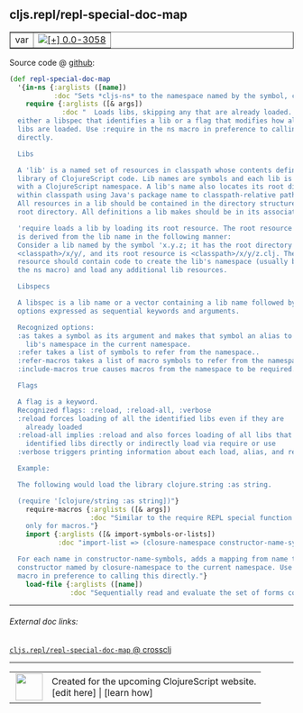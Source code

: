 ## cljs.repl/repl-special-doc-map



 <table border="1">
<tr>
<td>var</td>
<td><a href="https://github.com/cljsinfo/cljs-api-docs/tree/0.0-3058"><img valign="middle" alt="[+] 0.0-3058" title="Added in 0.0-3058" src="https://img.shields.io/badge/+-0.0--3058-lightgrey.svg"></a> </td>
</tr>
</table>









Source code @ [github]():

```clj
(def repl-special-doc-map
  '{in-ns {:arglists ([name])
           :doc "Sets *cljs-ns* to the namespace named by the symbol, creating it if needed."}
    require {:arglists ([& args])
             :doc "  Loads libs, skipping any that are already loaded. Each argument is
  either a libspec that identifies a lib or a flag that modifies how all the identified
  libs are loaded. Use :require in the ns macro in preference to calling this
  directly.

  Libs

  A 'lib' is a named set of resources in classpath whose contents define a
  library of ClojureScript code. Lib names are symbols and each lib is associated
  with a ClojureScript namespace. A lib's name also locates its root directory
  within classpath using Java's package name to classpath-relative path mapping.
  All resources in a lib should be contained in the directory structure under its
  root directory. All definitions a lib makes should be in its associated namespace.

  'require loads a lib by loading its root resource. The root resource path
  is derived from the lib name in the following manner:
  Consider a lib named by the symbol 'x.y.z; it has the root directory
  <classpath>/x/y/, and its root resource is <classpath>/x/y/z.clj. The root
  resource should contain code to create the lib's namespace (usually by using
  the ns macro) and load any additional lib resources.

  Libspecs

  A libspec is a lib name or a vector containing a lib name followed by
  options expressed as sequential keywords and arguments.

  Recognized options:
  :as takes a symbol as its argument and makes that symbol an alias to the
    lib's namespace in the current namespace.
  :refer takes a list of symbols to refer from the namespace..
  :refer-macros takes a list of macro symbols to refer from the namespace.
  :include-macros true causes macros from the namespace to be required.

  Flags

  A flag is a keyword.
  Recognized flags: :reload, :reload-all, :verbose
  :reload forces loading of all the identified libs even if they are
    already loaded
  :reload-all implies :reload and also forces loading of all libs that the
    identified libs directly or indirectly load via require or use
  :verbose triggers printing information about each load, alias, and refer

  Example:

  The following would load the library clojure.string :as string.

  (require '[clojure/string :as string])"}
    require-macros {:arglists ([& args])
                    :doc "Similar to the require REPL special function but
    only for macros."}
    import {:arglists ([& import-symbols-or-lists])
            :doc "import-list => (closure-namespace constructor-name-symbols*)

  For each name in constructor-name-symbols, adds a mapping from name to the
  constructor named by closure-namespace to the current namespace. Use :import in the ns
  macro in preference to calling this directly."}
    load-file {:arglists ([name])
               :doc "Sequentially read and evaluate the set of forms contained in the file."}})
```

<!--
Repo - tag - source tree - lines:

 <pre>

</pre>

-->

---



###### External doc links:

[`cljs.repl/repl-special-doc-map` @ crossclj](http://crossclj.info/fun/cljs.repl/repl-special-doc-map.html)<br>

---

 <table>
<tr><td>
<img valign="middle" align="right" width="48px" src="http://i.imgur.com/Hi20huC.png">
</td><td>
Created for the upcoming ClojureScript website.<br>
[edit here] | [learn how]
</td></tr></table>

[edit here]:https://github.com/cljsinfo/cljs-api-docs/blob/master/cljsdoc/cljs.repl/repl-special-doc-map.cljsdoc
[learn how]:https://github.com/cljsinfo/cljs-api-docs/wiki/cljsdoc-files

<!--

This information was too distracting to show to readers, but I'll leave it
commented here since it is helpful to:

- pretty-print the data used to generate this document
- and show how to retrieve that data



The API data for this symbol:

```clj
{:ns "cljs.repl",
 :name "repl-special-doc-map",
 :name-encode "repl-special-doc-map",
 :history [["+" "0.0-3058"]],
 :type "var",
 :full-name-encode "cljs.repl/repl-special-doc-map",
 :source {:code "(def repl-special-doc-map\n  '{in-ns {:arglists ([name])\n           :doc \"Sets *cljs-ns* to the namespace named by the symbol, creating it if needed.\"}\n    require {:arglists ([& args])\n             :doc \"  Loads libs, skipping any that are already loaded. Each argument is\n  either a libspec that identifies a lib or a flag that modifies how all the identified\n  libs are loaded. Use :require in the ns macro in preference to calling this\n  directly.\n\n  Libs\n\n  A 'lib' is a named set of resources in classpath whose contents define a\n  library of ClojureScript code. Lib names are symbols and each lib is associated\n  with a ClojureScript namespace. A lib's name also locates its root directory\n  within classpath using Java's package name to classpath-relative path mapping.\n  All resources in a lib should be contained in the directory structure under its\n  root directory. All definitions a lib makes should be in its associated namespace.\n\n  'require loads a lib by loading its root resource. The root resource path\n  is derived from the lib name in the following manner:\n  Consider a lib named by the symbol 'x.y.z; it has the root directory\n  <classpath>/x/y/, and its root resource is <classpath>/x/y/z.clj. The root\n  resource should contain code to create the lib's namespace (usually by using\n  the ns macro) and load any additional lib resources.\n\n  Libspecs\n\n  A libspec is a lib name or a vector containing a lib name followed by\n  options expressed as sequential keywords and arguments.\n\n  Recognized options:\n  :as takes a symbol as its argument and makes that symbol an alias to the\n    lib's namespace in the current namespace.\n  :refer takes a list of symbols to refer from the namespace..\n  :refer-macros takes a list of macro symbols to refer from the namespace.\n  :include-macros true causes macros from the namespace to be required.\n\n  Flags\n\n  A flag is a keyword.\n  Recognized flags: :reload, :reload-all, :verbose\n  :reload forces loading of all the identified libs even if they are\n    already loaded\n  :reload-all implies :reload and also forces loading of all libs that the\n    identified libs directly or indirectly load via require or use\n  :verbose triggers printing information about each load, alias, and refer\n\n  Example:\n\n  The following would load the library clojure.string :as string.\n\n  (require '[clojure/string :as string])\"}\n    require-macros {:arglists ([& args])\n                    :doc \"Similar to the require REPL special function but\n    only for macros.\"}\n    import {:arglists ([& import-symbols-or-lists])\n            :doc \"import-list => (closure-namespace constructor-name-symbols*)\n\n  For each name in constructor-name-symbols, adds a mapping from name to the\n  constructor named by closure-namespace to the current namespace. Use :import in the ns\n  macro in preference to calling this directly.\"}\n    load-file {:arglists ([name])\n               :doc \"Sequentially read and evaluate the set of forms contained in the file.\"}})",
          :title "Source code",
          :repo "clojurescript",
          :tag "r1.8.51",
          :filename "src/main/clojure/cljs/repl.cljc",
          :lines [1092 1154],
          :url "https://github.com/clojure/clojurescript/blob/r1.8.51/src/main/clojure/cljs/repl.cljc#L1092-L1154"},
 :full-name "cljs.repl/repl-special-doc-map",
 :cljsdoc-url "https://github.com/cljsinfo/cljs-api-docs/blob/master/cljsdoc/cljs.repl/repl-special-doc-map.cljsdoc"}

```

Retrieve the API data for this symbol:

```clj
;; from Clojure REPL
(require '[clojure.edn :as edn])
(-> (slurp "https://raw.githubusercontent.com/cljsinfo/cljs-api-docs/catalog/cljs-api.edn")
    (edn/read-string)
    (get-in [:symbols "cljs.repl/repl-special-doc-map"]))
```

-->
